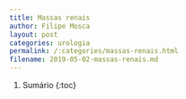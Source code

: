 ```yaml
---
title: Massas renais
author: Filipe Mosca
layout: post
categories: urologia
permalink: /:categories/massas-renais.html
filename: 2019-05-02-massas-renais.md
---
```


1. Sumário
{:toc}
